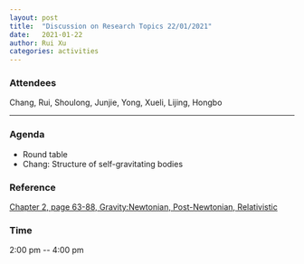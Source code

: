 ```yaml
---
layout: post
title:  "Discussion on Research Topics 22/01/2021"
date:   2021-01-22
author: Rui Xu
categories: activities
---
```



### Attendees

Chang, Rui, Shoulong, Junjie, Yong, Xueli, Lijing, Hongbo

---

### Agenda

- Round table
- Chang: Structure of self-gravitating bodies


### Reference

[Chapter 2, page 63-88, Gravity:Newtonian, Post-Newtonian, Relativistic](https://doi.org/10.1017/CBO9781139507486)




### Time

2:00 pm -- 4:00 pm
